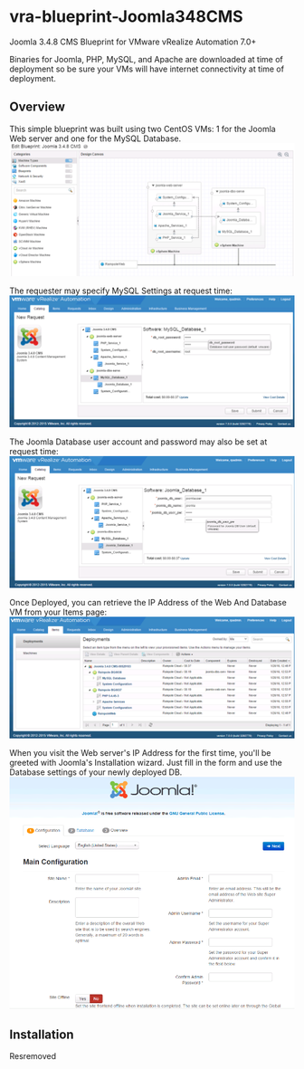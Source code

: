 # vra-blueprint-Joomla348CMS
Joomla 3.4.8 CMS Blueprint for VMware vRealize Automation 7.0+

Binaries for Joomla, PHP, MySQL, and Apache are downloaded at time of deployment so be sure your VMs will have internet connectivity at time of deployment.

## Overview
This simple blueprint was built using two CentOS VMs: 1 for the Joomla Web server and one for the MySQL Database.
![image](./Screenshots/blueprint-design-canvas.png)

The requester may specify MySQL Settings at request time:
![image](./Screenshots/mysql-user-settings.png)

The Joomla Database user account and password may also be set at request time:
![image](./Screenshots/joomla-user-settings.png)

Once Deployed, you can retrieve the IP Address of the Web And Database VM from your Items page:
![image](./Screenshots/deployment.png)

When you visit the Web server's IP Address for the first time, you'll be greeted with Joomla's Installation wizard. Just fill in the form and use the Database settings of your newly deployed DB.
![image](./Screenshots/joomla-landing-page.png)

## Installation
Resremoved 
